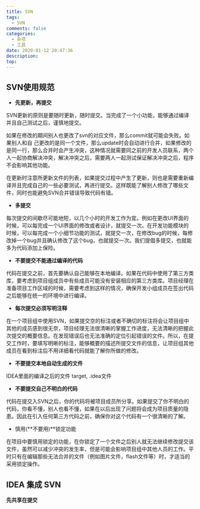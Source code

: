 ```yaml
---
title: SVN
tags:
  - SVN
comments: false
categories:
  - 杂项
  - 工具
date: 2020-01-12 20:47:36
description:
top:
---
```


## SVN使用规范

* **先更新，再提交**
 
SVN更新的原则是要随时更新，随时提交。当完成了一个小功能，能够通过编译并且自己测试之后，谨慎地提交。 

如果在修改的期间别人也更改了svn的对应文件，那么commit就可能会失败。如果别人和自 己更改的是同一个文件，那么update时会自动进行合并，如果修改的是同一行，那么合并时会产生冲突，这种情况就需要同之前的开发人员联系，两个人一起协商解决冲突，解决冲突之后，需要两人一起测试保证解决冲突之后，程序不会影响其他功能。

在更新时注意所更新文件的列表，如果提交过程中产生了更新，则也是需要重新编译并且完成自己的一些必要测试，再进行提交。这样既能了解别人修改了哪些文件，同时也能避免SVN合并错误导致代码有错。

* **多提交**   

每次提交的间歇尽可能地短，以几个小时的开发工作为宜。例如在更改UI界面的时候，可以每完成一个UI界面的修改或者设计，就提交一次。在开发功能模块的时候，可以每完成一个小细节功能的测试，就提交一次，在修改bug的时候，每修改掉一个bug并且确认修改了这个bug，也就提交一次。我们提倡多提交，也就能多为代码添加上保险。

* **不要提交不能通过编译的代码**

代码在提交之前，首先要确认自己能够在本地编译。如果在代码中使用了第三方类库，要考虑到项目组成员中有些成员可能没有安装相应的第三方类库。项目经理在准备项目工作区域的时候，需要考虑到这样的情况，确保开发小组成员在签出代码之后能够在统一的环境中进行编译。

* **每次提交必须写明注释**

在一个项目组中使用SVN，如果提交空的标注或者不确切的标注将会让项目组中其他的成员感到很无奈，项目经理无法很清晰的掌握工作进度，无法清晰的把握此次提交的概要信息。在发现错误后也无法准确的定位引起错误的文件。所以，在提交工作时，要填写明晰的标注，能够概要的描述所提交文件的信息，让项目组其他成员在看到标注后不用详细看代码就能了解你所做的修改。

* **不要提交本地自动生成的文件**

IDEA里面的编译之后的文件 target, .idea文件

* **不要提交自己不明白的代码**

​代码在提交入SVN之后，你的代码将被项目成员所分享。如果提交了你不明白的代码，你看不懂，别人也看不懂，如果在以后出现了问题将会成为项目质量的隐患。因此在引入任何第三方代码之前，确保你对这个代码有一个很清晰的了解。

* 慎用(**不要用)**锁定功能

在项目中要慎用锁定的功能，在你锁定了一个文件之后别人就无法继续修改提交该文件，虽然可以减少冲突的发生率，但是可能会影响项目组中其他人员的工作。平时只有在编辑那些无法合并的文件（例如图片文件，flash文件等）时，才适当的采用锁定操作。


## IDEA 集成 SVN 

**先共享在提交**